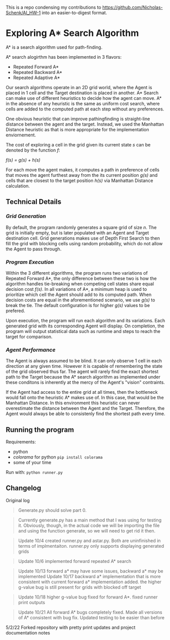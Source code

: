 This is a repo condensing my contributions to https://github.com/Nicholas-Schenk/AI_HW-1 into an easier-to-digest format. 

# Exploring A* Search Algorithm
A* is a search algorithm used for path-finding.

A* search alogirthm has been implemented in 3 flavors: 
- Repeated Forward A*
- Repeated Backward A*
- Repeated Adaptive A*

Our search algorithms operate in an 2D grid world, where the Agent is placed in 1 cell and the Target destination is placed in another.
A* Search can make use of different heuristics to decide how the agent can move. A* in the absence of any heuristic is the same as uniform cost search, where cells are added to the computed path at each step without any preferences. 

One obvious heuristic that can improve pathingfinding is straight-line distance between the agent and the target. Instead, we used the Manhattan Distance heuristic as that is more appropriate for the implementation enviornement.

The cost of exploring a cell in the grid given its current state *s* can be denoted by the function *f*:

*f(s) = g(s) + h(s)*

For each move the agent makes, it computes a path in preference of cells that moves the agent furthest away from the its current position *g(s)* and cells that are closest to the target position *h(s)* via Manhattan Distance calculation.


## Technical Details

### *Grid Generation*

By default, the program randomly generates a square grid of size *n*. The grid is initially empty, but is later populated with an Agent and Target destination cell. Grid generations makes use of Depth First Search to then fill the grid with blocking cells using random probability, which do not allow the Agent to pass through. 

### *Program Execution*

Within the 3 different algorithms, the program runs two variations of Repeated Forward A*, the only difference between these two is how the algorithm handles tie-breaking when competing cell states share equal decision cost *f(s)*. In all variations of A*, a minimum heap is used to prioritize which cell the Agent should add to its computed path. When decision costs are equal in the aforementioned scenario, we use *g(s)* to break the tie. The default configuration is for higher *g(s)* values to be prefered.

Upon execution, the program will run each algorithm and its variations. Each generated grid with its corresponding Agent will display. On completion, the program will output statistical data such as runtime and steps to reach the target for comparison.

### *Agent Performance*

The Agent is always assumed to be blind. It can only observe 1 cell in each direction at any given time. However it is capable of remembering the state of the grid observed thus far. The agent will rarely find the exact shortest path to the Target because the A* search algorithm as implemented under these conditons is inherently at the mercy of the Agent's "vision" contraints. 

If the Agent had access to the entire grid at all times, then the bottleneck would fall onto the heuristic A* makes use of. In this case, that would be the Manhattan Distance. In this environment this heuristic can never overestimate the distance between the Agent and the Target. Therefore, the Agent would always be able to consistenly find the shortest path every time.

## Running the program

Requirements:
- python
- *colorama* for python `pip install colorama`
- some of your time

Run with:
`python runner.py`

## Changelog

Original log
>Generate.py should solve part 0.

>Currently generate.py has a main method that I was using for testing it. Obviously, though, in the actual code we will be importing the file and using the function generate, so we will need to get rid it then.

>Update 10/4 created runner.py and astar.py. Both are uninfinished in terms of implmentaiton. runner.py only supports displaying generated grids

>Update 10/6 implemented forward repeated A* search

>Update 10/13 forward a* may have some issues, backward a* may be implemented
>Update 10/17 backward a* implementation that is more consistent with current forward a* implementation added. the higher g-value bug is still present for grids with blocked off target

>Update 10/18 higher g-value bug fixed for forward A*. fixed runner print outputs

>Update 10/21 All forward A* bugs completely fixed. Made all versions of A* consistent with bug fix. Updated testing to be easier than before

5/2/22 Forked repository with pretty print updates and project documentation notes
